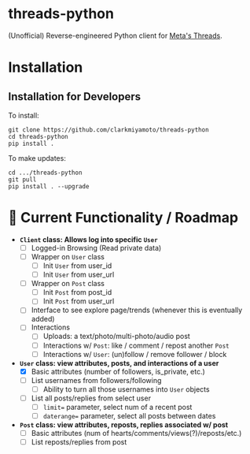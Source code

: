 # threads-python
(Unofficial) Reverse-engineered Python client for [Meta's Threads](https://www.threads.net/). 


# Installation

## Installation for Developers
To install:
```
git clone https://github.com/clarkmiyamoto/threads-python
cd threads-python
pip install .
```

To make updates:
```
cd .../threads-python
git pull
pip install . --upgrade
```


# 🚗 Current Functionality / Roadmap

- **`Client` class: Allows log into specific `User`**
    - [ ] Logged-in Browsing (Read private data)
    - [ ] Wrapper on `User` class
        - [ ] Init `User` from user_id
        - [ ] Init `User` from user_url
    - [ ] Wrapper on `Post` class
        - [ ] Init `Post` from post_id
        - [ ] Init `Post` from user_url
    - [ ] Interface to see explore page/trends (whenever this is eventually added)
    - [ ] Interactions 
        - [ ] Uploads: a text/photo/multi-photo/audio post
        - [ ] Interactions w/ `Post`: like / comment / repost another `Post`
        - [ ] Interactions w/ `User`: (un)follow / remove follower / block

- **`User` class: view attributes, posts, and interactions of a user**
    - [x] Basic attributes (number of followers, is_private, etc.)
    - [ ] List usernames from followers/following
        - [ ] Ability to turn all those usernames into `User` objects
    - [ ] List all posts/replies from select user
        - [ ] `limit=` parameter, select num of a recent post
        - [ ] `daterange=` parameter, select all posts between dates

- **`Post` class: view attributes, reposts, replies associated w/ post**
    - [ ] Basic attributes (num of hearts/comments/views(?)/reposts/etc.)
    - [ ] List reposts/replies from post
